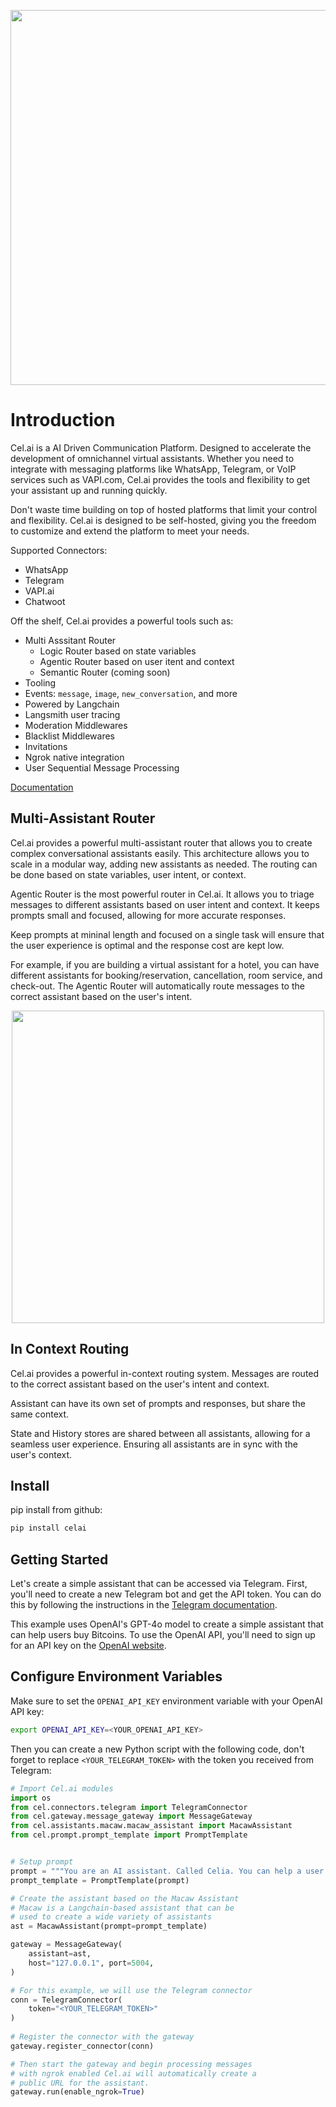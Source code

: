 <!-- A centered logo of celia -->
<!-- <p align="center">
  <img src="https://raw.githubusercontent.com/cel-ai/celai/30b489b21090e3c3f00ffea66d0ae4ac812bd839/cel/assets/celia_logo.png" width="250" />
</p> -->
<p align="center">
  <img src="https://raw.githubusercontent.com/cel-ai/celai/d11d1c81f8193e3de580f6a21376a246fa2d473f/cel/assets/celai_connectors.png" width="600" />
</p>

# Introduction


Cel.ai is a AI Driven Communication Platform. Designed to accelerate the development of omnichannel virtual assistants. Whether you need to integrate with messaging platforms like WhatsApp, Telegram, or VoIP services such as VAPI.com, Cel.ai provides the tools and flexibility to get your assistant up and running quickly.

Don't waste time building on top of hosted platforms that limit your control and flexibility. Cel.ai is designed to be self-hosted, giving you the freedom to customize and extend the platform to meet your needs.

Supported Connectors:
- WhatsApp
- Telegram
- VAPI.ai
- Chatwoot

Off the shelf, Cel.ai provides a powerful tools such as:

- Multi Asssitant Router
  - Logic Router based on state variables
  - Agentic Router based on user itent and context
  - Semantic Router (coming soon)
- Tooling
- Events: `message`, `image`, `new_conversation`, and more
- Powered by Langchain
- Langsmith user tracing
- Moderation Middlewares
- Blacklist Middlewares
- Invitations
- Ngrok native integration
- User Sequential Message Processing

[Documentation](https://cel-ai.github.io/celai/)


## Multi-Assistant Router

Cel.ai provides a powerful multi-assistant router that allows you to create complex conversational assistants easily. This architecture allows you to scale in a modular way, adding new assistants as needed. The routing can be done based on state variables, user intent, or context.

Agentic Router is the most powerful router in Cel.ai. It allows you to triage messages to different assistants based on user intent and context. It keeps prompts small and focused, allowing for more accurate responses.

Keep prompts at mininal length and focused on a single task will ensure that the user experience is optimal and the response cost are kept low.

For example, if you are building a virtual assistant for a hotel, you can have different assistants for booking/reservation, cancellation, room service, and check-out. The Agentic Router will automatically route messages to the correct assistant based on the user's intent.


<p align="center">
  <img src="https://raw.githubusercontent.com/cel-ai/celai/refs/heads/main/cel/assets/celai_router_diagram.png" width="500" />
</p>

## In Context Routing

Cel.ai provides a powerful in-context routing system. Messages are routed to the correct assistant based on the user's intent and context. 

Assistant can have its own set of prompts and responses, but share the same context. 

State and History stores are shared between all assistants, allowing for a seamless user experience. Ensuring all assistants are in sync with the user's context.


## Install

pip install from github:
```bash
pip install celai
```
## Getting Started

Let's create a simple assistant that can be accessed via Telegram. First, you'll need to create a new Telegram bot and get the API token. You can do this by following the instructions in the [Telegram documentation](https://core.telegram.org/bots#6-botfather).

This example uses OpenAI's GPT-4o model to create a simple assistant that can help users buy Bitcoins. To use the OpenAI API, you'll need to sign up for an API key on the [OpenAI website](https://platform.openai.com/). 

## Configure Environment Variables

Make sure to set the `OPENAI_API_KEY` environment variable with your OpenAI API key:

```bash
export OPENAI_API_KEY=<YOUR_OPENAI_API_KEY>
```

Then you can create a new Python script with the following code, don't forget to
replace `<YOUR_TELEGRAM_TOKEN>` with the token you received from Telegram:

```python
# Import Cel.ai modules
import os
from cel.connectors.telegram import TelegramConnector
from cel.gateway.message_gateway import MessageGateway
from cel.assistants.macaw.macaw_assistant import MacawAssistant
from cel.prompt.prompt_template import PromptTemplate


# Setup prompt
prompt = """You are an AI assistant. Called Celia. You can help a user to buy Bitcoins."""
prompt_template = PromptTemplate(prompt)

# Create the assistant based on the Macaw Assistant
# Macaw is a Langchain-based assistant that can be 
# used to create a wide variety of assistants
ast = MacawAssistant(prompt=prompt_template)

gateway = MessageGateway(
    assistant=ast,
    host="127.0.0.1", port=5004,
)

# For this example, we will use the Telegram connector
conn = TelegramConnector(
    token="<YOUR_TELEGRAM_TOKEN>"
)
                         
# Register the connector with the gateway
gateway.register_connector(conn)

# Then start the gateway and begin processing messages
# with ngrok enabled Cel.ai will automatically create a 
# public URL for the assistant.
gateway.run(enable_ngrok=True)
```
